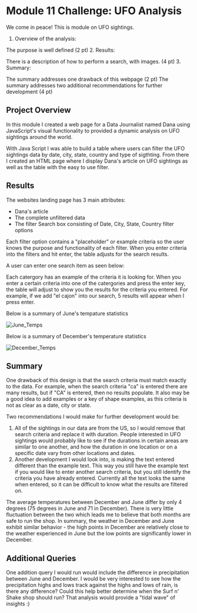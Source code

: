 # Module 11 Challenge: UFO Analysis
We come in peace! This is module on UFO sightings.

1. Overview of the analysis:

The purpose is well defined (2 pt)
2. Results:

There is a description of how to perform a search, with images. (4 pt)
3. Summary:

The summary addresses one drawback of this webpage (2 pt)
The summary addresses two additional recommendations for further development (4 pt)



## Project Overview
In this module I created a web page for a Data Journalist named Dana using JavaScript's visual functionality to provided a dynamic analysis on UFO sightings around the world. 

With Java Script I was able to build a table where users can filter the UFO sightings data by date, city, state, country and type of sigthting. From there I created an HTML page where I display Dana's article on UFO sightings as well as the table with the easy to use filter.  


## Results
The websites landing page has 3 main attributes:

 - Dana's article 
 - The complete unfiltered data
 - The filter Search box consisting of Date, City, State, Country filter options 

Each filter option contains a "placeholder" or example criteria so the user knows the purpose and functionality of each filter. When you enter criteria into the filters and hit enter, the table adjusts for the search results. 

A user can enter one search item as seen below:


Each catergory has an example of the criteria it is looking for. When you enter a certain criteria into one of the catergories and press the enter key, the table will adjust to show you the results for the criteria you entered. For example, if we add "el cajon" into our search, 5 results will appear when I press enter. 





Below is a summary of June's tempature statistics

![June_Temps](https://user-images.githubusercontent.com/75700317/118911505-4723ed80-b8f4-11eb-9ecd-077062801702.png)

Below is a summary of December's temperature statistics

![December_Temps](https://user-images.githubusercontent.com/75700317/118911439-2fe50000-b8f4-11eb-87cc-75478ceeac53.png)




## Summary
One drawback of this design is that the search criteria must match exactly to the data. For example, when the search criteria "ca" is entered there are many results, but if "CA" is entered, then no results populate. It also may be a good idea to add examples or a key of shape examples, as this criteria is not as clear as a date, city or state. 

Two recommendations I would make for further development would be:
1) All of the sightings in our data are from the US, so I would remove that search criteria and replace it with duration. People interested in UFO sightings would probably like to see if the durations in certain areas are similar to one another, and how the duration in one location or on a specific date vary from other locations and dates. 
2) Another development I would look into, is making the text entered different than the example text. This way you still have the example text if you would like to enter another search criteria, but you still identify the criteria you have already entered. Currently all the text looks the same when entered, so it can be difficult to know what the results are filtered on.



The average temperatures between December and June differ by only 4 degrees (75 degrees in June and 71 in December). There is very little fluctuation between the two which leads me to believe that both months are safe to run the shop. In summary, the weather in December and June exhibit similar behavior - the high points in December are relatively close to the weather experienced in June but the low points are significantly lower in December. 

## Additional Queries 
One addition query I would run would include the difference in precipitation between June and December. I would be very interested to see how the precipitation highs and lows track against the highs and lows of rain, is there any difference? Could this help better determine when the Surf n' Shake shop should run? That analysis would provide a "tidal wave" of insights :)

